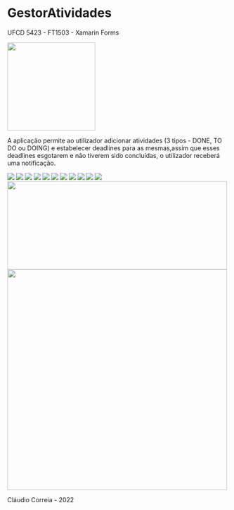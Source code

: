 # GestorAtividades


UFCD 5423 - FT1503 - Xamarin Forms

<img src="icon.png" width="200" height="200">

A aplicação permite ao utilizador adicionar atividades (3 tipos - DONE, TO DO ou DOING)
e estabelecer deadlines para as mesmas,assim que esses deadlines
esgotarem e não tiverem sido concluídas, o utilizador receberá uma notificação.

<img src="pic1.PNG" >
<img src="pic2.PNG" >
<img src="pic3.PNG" >
<img src="pic4.PNG" >
<img src="pic5.PNG" >
<img src="pic6.PNG">
<img src="pic7.PNG">
<img src="pic8.PNG">
<img src="pic9.PNG">
<img src="pic10.PNG">
<img src="pic11.PNG">
<img src="pic12.png" width="500" height="200">
<img src="pic13.png" width="500" height="500">


Cláudio Correia - 2022
